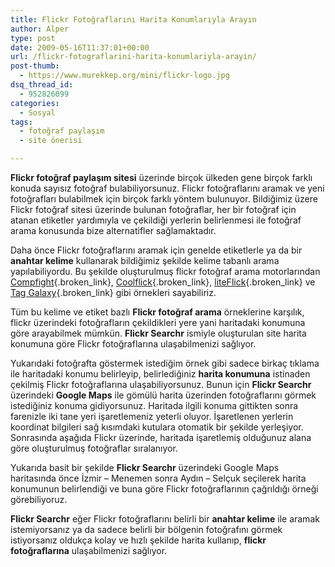```yaml
---
title: Flickr Fotoğraflarını Harita Konumlarıyla Arayın
author: Alper
type: post
date: 2009-05-16T11:37:01+00:00
url: /flickr-fotograflarini-harita-konumlariyla-arayin/
post-thumb:
  - https://www.murekkep.org/mini/flickr-logo.jpg
dsq_thread_id:
  - 952826099
categories:
  - Sosyal
tags:
  - fotoğraf paylaşım
  - site önerisi

---
```

**Flickr fotoğraf paylaşım sitesi** üzerinde birçok ülkeden gene birçok farklı konuda sayısız fotoğraf bulabiliyorsunuz. Flickr fotoğraflarını aramak ve yeni fotoğrafları bulabilmek için birçok farklı yöntem bulunuyor. Bildiğimiz üzere Flickr fotoğraf sitesi üzerinde bulunan fotoğraflar, her bir fotoğraf için atanan etiketler yardımıyla ve çekildiği yerlerin belirlenmesi ile fotoğraf arama konusunda bize alternatifler sağlamaktadır. 

Daha önce Flickr fotoğraflarını aramak için genelde etiketlerle ya da bir **anahtar kelime** kullanarak bildiğimiz şekilde kelime tabanlı arama yapılabiliyordu. Bu şekilde oluşturulmuş flickr fotoğraf arama motorlarından [Compfight][1]{.broken_link}, [Coolflick][2]{.broken_link}, [liteFlick][3]{.broken_link} ve [Tag Galaxy][4]{.broken_link} gibi örnekleri sayabiliriz. 

Tüm bu kelime ve etiket bazlı **Flickr fotoğraf arama** örneklerine karşılık, flickr üzerindeki fotoğrafların çekildikleri yere yani haritadaki konumuna göre arayabilmek mümkün. **Flickr Searchr** ismiyle oluşturulan site harita konumuna göre Flickr fotoğraflarına ulaşabilmenizi sağlıyor. 

Yukarıdaki fotoğrafta göstermek istediğim örnek gibi sadece birkaç tıklama ile haritadaki konumu belirleyip, belirlediğiniz **harita konumuna** istinaden çekilmiş Flickr fotoğraflarına ulaşabiliyorsunuz. Bunun için **Flickr Searchr** üzerindeki **Google Maps** ile gömülü harita üzerinden fotoğraflarını görmek istediğiniz konuma gidiyorsunuz. Haritada ilgili konuma gittikten sonra farenizle iki tane yeri işaretlemeniz yeterli oluyor. İşaretlenen yerlerin koordinat bilgileri sağ kısımdaki kutulara otomatik bir şekilde yerleşiyor. Sonrasında aşağıda Flickr üzerinde, haritada işaretlemiş olduğunuz alana göre oluşturulmuş fotoğraflar sıralanıyor. 

Yukarıda basit bir şekilde **Flickr Searchr** üzerindeki Google Maps haritasında önce İzmir &#8211; Menemen sonra Aydın &#8211; Selçuk seçilerek harita konumunun belirlendiği ve buna göre Flickr fotoğraflarının çağrıldığı örneği görebiliyoruz. 

**Flickr Searchr** eğer Flickr fotoğraflarını belirli bir **anahtar kelime** ile aramak istemiyorsanız ya da sadece belirli bir bölgenin fotoğrafını görmek istiyorsanız oldukça kolay ve hızlı şekilde harita kullanıp, **flickr fotoğraflarına** ulaşabilmenizi sağlıyor.

 [1]: https://www.murekkep.org/en-iyi-flickr-arama-araci-compfight-723
 [2]: https://www.murekkep.org/flickr-resimlerini-coolflick-ile-gezin-1058
 [3]: https://www.murekkep.org/flickr-arama-araci-liteflick-1853
 [4]: https://www.murekkep.org/etiketlerle-flickr-fotograf-arama-motoru-tag-galaxy-2321